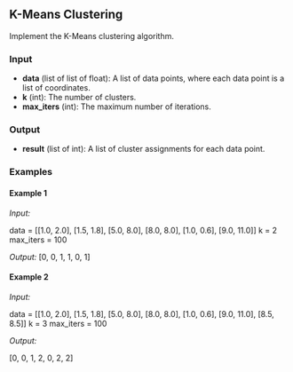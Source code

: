 ## K-Means Clustering

Implement the K-Means clustering algorithm.

### Input

- **data** (list of list of float): A list of data points, where each data point is a list of coordinates.
- **k** (int): The number of clusters.
- **max_iters** (int): The maximum number of iterations.

### Output

- **result** (list of int): A list of cluster assignments for each data point.

### Examples

#### Example 1

*Input:*

data = [[1.0, 2.0], [1.5, 1.8], [5.0, 8.0], [8.0, 8.0], [1.0, 0.6], [9.0, 11.0]]
k = 2
max_iters = 100

*Output:*
[0, 0, 1, 1, 0, 1]

#### Example 2

*Input:*

data = [[1.0, 2.0], [1.5, 1.8], [5.0, 8.0], [8.0, 8.0], [1.0, 0.6], [9.0, 11.0], [8.5, 8.5]]
k = 3
max_iters = 100

*Output:*

[0, 0, 1, 2, 0, 2, 2]

